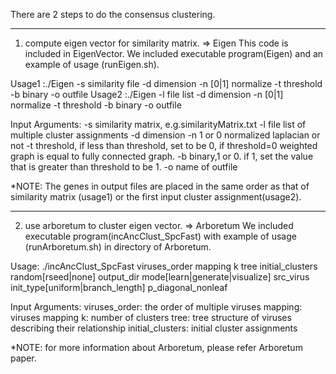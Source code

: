 There are 2 steps to do the consensus clustering.
*********************************************************
1. compute eigen vector for similarity matrix. => Eigen
This code is included in EigenVector. We included executable program(Eigen) and an example of usage (runEigen.sh).

Usage1 :./Eigen -s similarity file  -d dimension -n [0|1] normalize -t threshold -b binary -o outfile
Usage2 :./Eigen -l file list  -d dimension -n [0|1] normalize -t threshold -b binary -o outfile

Input Arguments:
-s similarity matrix, e.g.similarityMatrix.txt
-l file list of multiple cluster assignments
-d dimension
-n 1 or 0 normalized laplacian or not
-t threshold, if less than threshold, set to be 0, if threshold=0 weighted graph is equal to fully connected graph.
-b binary,1 or 0. if 1, set the value that is greater than threshold to be 1.
-o name of outfile

*NOTE: 
The genes in output files are placed in the same order as that of similarity matrix (usage1) or the first input cluster assignment(usage2).

*********************************************************
2. use arboretum to cluster eigen vector. => Arboretum
We included executable program(incAncClust_SpcFast) with example of usage (runArboretum.sh) in directory of Arboretum.

Usage: ./incAncClust_SpcFast viruses_order mapping k tree initial_clusters random[rseed|none] output_dir mode[learn|generate|visualize] src_virus init_type[uniform|branch_length] p_diagonal_nonleaf

Input Arguments:
viruses_order: the order of multiple viruses
mapping: viruses mapping
k: number of clusters
tree: tree structure of viruses describing their relationship
initial_clusters: initial cluster assignments

*NOTE: 
for more information about Arboretum, please refer Arboretum paper.

